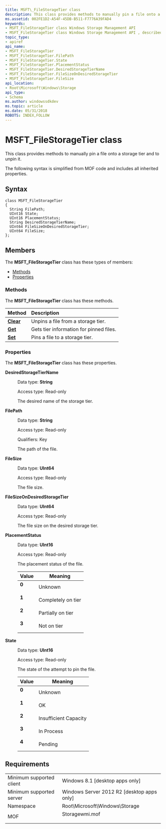 ```yaml
---
title: MSFT\_FileStorageTier class
description: This class provides methods to manually pin a file onto a storage tier and to unpin it.
ms.assetid: 002FE1D2-A54F-45DB-B511-F7776A39FAD4
keywords:
- MSFT_FileStorageTier class Windows Storage Management API
- MSFT_FileStorageTier class Windows Storage Management API , described
topic_type:
- apiref
api_name:
- MSFT_FileStorageTier
- MSFT_FileStorageTier.FilePath
- MSFT_FileStorageTier.State
- MSFT_FileStorageTier.PlacementStatus
- MSFT_FileStorageTier.DesiredStorageTierName
- MSFT_FileStorageTier.FileSizeOnDesiredStorageTier
- MSFT_FileStorageTier.FileSize
api_location:
- Root\Microsoft\Windows\Storage
api_type:
- Schema
ms.author: windowssdkdev
ms.topic: article
ms.date: 05/31/2018
ROBOTS: INDEX,FOLLOW
---
```


# MSFT\_FileStorageTier class

This class provides methods to manually pin a file onto a storage tier and to unpin it.

The following syntax is simplified from MOF code and includes all inherited properties.

## Syntax

``` syntax
class MSFT_FileStorageTier
{
  String FilePath;
  UInt16 State;
  UInt16 PlacementStatus;
  String DesiredStorageTierName;
  UInt64 FileSizeOnDesiredStorageTier;
  UInt64 FileSize;
};
```

## Members

The **MSFT\_FileStorageTier** class has these types of members:

-   [Methods](#methods)
-   [Properties](#properties)

### Methods

The **MSFT\_FileStorageTier** class has these methods.



| Method                                      | Description                                        |
|:--------------------------------------------|:---------------------------------------------------|
| [**Clear**](msft-filestoragetier-clear.md) | Unpins a file from a storage tier.<br/>      |
| [**Get**](msft-filestoragetier-get.md)     | Gets tier information for pinned files.<br/> |
| [**Set**](msft-filestoragetier-set.md)     | Pins a file to a storage tier.<br/>          |



 

### Properties

The **MSFT\_FileStorageTier** class has these properties.

<dl> <dt>

**DesiredStorageTierName**
</dt> <dd> <dl> <dt>

Data type: **String**
</dt> <dt>

Access type: Read-only
</dt> </dl>

The desired name of the storage tier.

</dd> <dt>

**FilePath**
</dt> <dd> <dl> <dt>

Data type: **String**
</dt> <dt>

Access type: Read-only
</dt> <dt>

Qualifiers: Key
</dt> </dl>

The path of the file.

</dd> <dt>

**FileSize**
</dt> <dd> <dl> <dt>

Data type: **UInt64**
</dt> <dt>

Access type: Read-only
</dt> </dl>

The file size.

</dd> <dt>

**FileSizeOnDesiredStorageTier**
</dt> <dd> <dl> <dt>

Data type: **UInt64**
</dt> <dt>

Access type: Read-only
</dt> </dl>

The file size on the desired storage tier.

</dd> <dt>

**PlacementStatus**
</dt> <dd> <dl> <dt>

Data type: **UInt16**
</dt> <dt>

Access type: Read-only
</dt> </dl>

The placement status of the file.



| Value                                                                                                | Meaning                       |
|------------------------------------------------------------------------------------------------------|-------------------------------|
| <span id="0"></span><dl> <dt>**0**</dt> </dl> | Unknown<br/>            |
| <span id="1"></span><dl> <dt>**1**</dt> </dl> | Completely on tier<br/> |
| <span id="2"></span><dl> <dt>**2**</dt> </dl> | Partially on tier<br/>  |
| <span id="3"></span><dl> <dt>**3**</dt> </dl> | Not on tier<br/>        |



 

</dd> <dt>

**State**
</dt> <dd> <dl> <dt>

Data type: **UInt16**
</dt> <dt>

Access type: Read-only
</dt> </dl>

The state of the attempt to pin the file.



| Value                                                                                                | Meaning                          |
|------------------------------------------------------------------------------------------------------|----------------------------------|
| <span id="0"></span><dl> <dt>**0**</dt> </dl> | Unknown<br/>               |
| <span id="1"></span><dl> <dt>**1**</dt> </dl> | OK<br/>                    |
| <span id="2"></span><dl> <dt>**2**</dt> </dl> | Insufficient Capacity<br/> |
| <span id="3"></span><dl> <dt>**3**</dt> </dl> | In Process<br/>            |
| <span id="4"></span><dl> <dt>**4**</dt> </dl> | Pending<br/>               |



 

</dd> </dl>

## Requirements



|                                     |                                                                                           |
|-------------------------------------|-------------------------------------------------------------------------------------------|
| Minimum supported client<br/> | Windows 8.1 \[desktop apps only\]<br/>                                              |
| Minimum supported server<br/> | Windows Server 2012 R2 \[desktop apps only\]<br/>                                   |
| Namespace<br/>                | Root\\Microsoft\\Windows\\Storage<br/>                                              |
| MOF<br/>                      | <dl> <dt>Storagewmi.mof</dt> </dl> |



 

 





